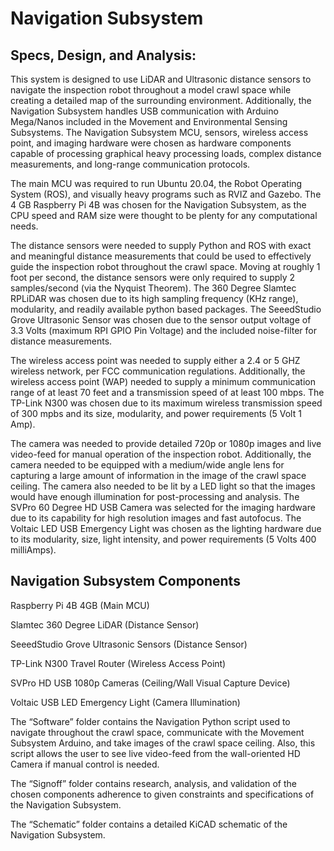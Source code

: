 # Navigation Subsystem 

## Specs, Design, and Analysis: 

This system is designed to use LiDAR and Ultrasonic distance sensors to navigate the inspection robot throughout a model crawl space while creating a detailed map of the surrounding environment. Additionally, the Navigation Subsystem handles USB communication with Arduino Mega/Nanos included in the Movement and Environmental Sensing Subsystems. The Navigation Subsystem MCU, sensors, wireless access point, and imaging hardware were chosen as hardware components capable of processing graphical heavy processing loads, complex distance measurements, and long-range communication protocols.  

The main MCU was required to run Ubuntu 20.04, the Robot Operating System (ROS), and visually heavy programs such as RVIZ and Gazebo. The 4 GB Raspberry Pi 4B was chosen for the Navigation Subsystem, as the CPU speed and RAM size were thought to be plenty for any computational needs. 

The distance sensors were needed to supply Python and ROS with exact and meaningful distance measurements that could be used to effectively guide the inspection robot throughout the crawl space. Moving at roughly 1 foot per second, the distance sensors were only required to supply 2 samples/second (via the Nyquist Theorem). The 360 Degree Slamtec RPLiDAR was chosen due to its high sampling frequency (KHz range), modularity, and readily available python based packages. The SeeedStudio Grove Ultrasonic Sensor was chosen due to the sensor output voltage of 3.3 Volts (maximum RPI GPIO Pin Voltage) and the included noise-filter for distance measurements.  

The wireless access point was needed to supply either a 2.4 or 5 GHZ wireless network, per FCC communication regulations. Additionally, the wireless access point (WAP) needed to supply a minimum communication range of at least 70 feet and a transmission speed of at least 100 mbps. The TP-Link N300 was chosen due to its maximum wireless transmission speed of 300 mpbs and its size, modularity, and power requirements (5 Volt 1 Amp).  

The camera was needed to provide detailed 720p or 1080p images and live video-feed for manual operation of the inspection robot. Additionally, the camera needed to be equipped with a medium/wide angle lens for capturing a large amount of information in the image of the crawl space ceiling. The camera also needed to be lit by a LED light so that the images would have enough illumination for post-processing and analysis. The SVPro 60 Degree HD USB Camera was selected for the imaging hardware due to its capability for high resolution images and fast autofocus. The Voltaic LED USB Emergency Light was chosen as the lighting hardware due to its modularity, size, light intensity, and power requirements (5 Volts 400 milliAmps).  

## Navigation Subsystem Components

Raspberry Pi 4B 4GB (Main MCU) 

Slamtec 360 Degree LiDAR (Distance Sensor) 

SeeedStudio Grove Ultrasonic Sensors (Distance Sensor) 

TP-Link N300 Travel Router (Wireless Access Point) 

SVPro HD USB 1080p Cameras (Ceiling/Wall Visual Capture Device) 

Voltaic USB LED Emergency Light (Camera Illumination) 

The “Software” folder contains the Navigation Python script used to navigate throughout the crawl space, communicate with the Movement Subsystem Arduino, and take images of the crawl space ceiling. Also, this script allows the user to see live video-feed from the wall-oriented HD Camera if manual control is needed.  

The “Signoff” folder contains research, analysis, and validation of the chosen components  adherence to given constraints and specifications of the Navigation Subsystem.  

The “Schematic” folder contains a detailed KiCAD schematic of the Navigation Subsystem.  
